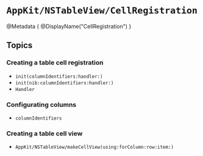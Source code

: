 # ``AppKit/NSTableView/CellRegistration``

@Metadata {
  @DisplayName("CellRegistration")
}

## Topics

### Creating a table cell registration

- ``init(columnIdentifiers:handler:)``
- ``init(nib:columnIdentifiers:handler:)``
- ``Handler``

### Configurating columns

- ``columnIdentifiers``

### Creating a table cell view

- ``AppKit/NSTableView/makeCellView(using:forColumn:row:item:)``
